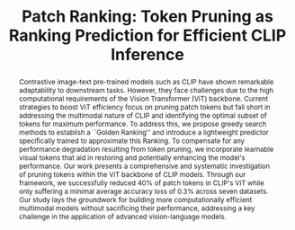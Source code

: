 ---
id:             2025-token-pruning
title:          "Patch Ranking: Token Pruning as Ranking Prediction for Efficient CLIP Inference"
authors:        [ChengEn, Jones, YuHen, Me]
venue:          IEEE/CVF Winter Conference on Applications of Computer Vision (WACV), Tucson, 2024.
year:           "2024-01"
thumbnail:      assets/publications/2025-token-pruning/banner.png
bibtex:         "@InProceedings{chengen2025pruning,<br>&emsp;title={Patch Ranking: Token Pruning as Ranking Prediction for Efficient CLIP Inference},<br>&emsp;author={Cheng-En Wu and Jinhong Lin and Yu-Hen Yu and Pedro Morgado},<br>&emsp;booktitle={IEEE/CVF Winter Applications in Computer Vision (WACV)},<br>&emsp;year={2025}<br>&emsp;}"
links:
    bibtex:     assets/publications/2025-token-pruning/ref.txt
    paper:      https://arxiv.org/abs/2409.14607
#    code:       https://github.com/yibingwei-1/LatentMIM
#    website:    https://yibingwei-1.github.io/projects/lmim/lmim.html

layout: project
short_title: Ranking Patches for Efficient CLIP Inference
abstract: "Contrastive image-text pre-trained models such as CLIP have shown remarkable adaptability to downstream tasks. However, they face challenges due to the high computational requirements of the Vision Transformer (ViT) backbone. Current strategies to boost ViT efficiency focus on pruning patch tokens but fall short in addressing the multimodal nature of CLIP and identifying the optimal subset of tokens for maximum performance. To address this, we propose greedy search methods to establish a ``Golden Ranking'' and introduce a lightweight predictor specifically trained to approximate this Ranking. To compensate for any performance degradation resulting from token pruning, we incorporate learnable visual tokens that aid in restoring and potentially enhancing the model's performance. Our work presents a comprehensive and systematic investigation of pruning tokens within the ViT backbone of CLIP models. 
Through our framework, we successfully reduced 40% of patch tokens in CLIP's ViT while only suffering a minimal average accuracy loss of 0.3% across seven datasets. Our study lays the groundwork for building more computationally efficient multimodal models without sacrificing their performance, addressing a key challenge in the application of advanced vision-language models."
#video_embed: https://www.youtube.com/embed/TkZ-eQVErFQ
---